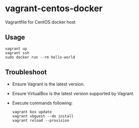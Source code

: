 vagrant-centos-docker
==================================

Vagrantfile for CentOS docker host

Usage
----------------------------------
```
vagrant up
vagrant ssh
sudo docker run --rm hello-world
```

Troubleshoot
----------------------------------

- Ensure Vagrant is the latest version.

- Ensure VirtualBox is the latest version supported by Vagrant.

- Execute commands following:

  ```
  vagrant box update
  vagrant vbguest --do install
  vagrant reload --provision
  ```

